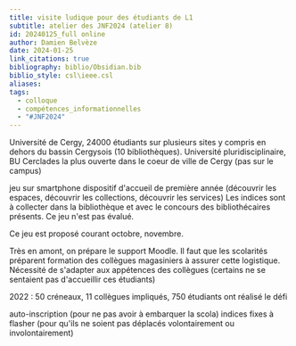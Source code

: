 ```yaml
---
title: visite ludique pour des étudiants de L1
subtitle: atelier des JNF2024 (atelier 8)
id: 20240125_full online
author: Damien Belvèze
date: 2024-01-25
link_citations: true
bibliography: biblio/Obsidian.bib
biblio_style: csl\ieee.csl
aliases: 
tags:
  - colloque
  - compétences_informationnelles
  - "#JNF2024"
---
```

Université de Cergy, 24000 étudiants sur plusieurs sites y compris en dehors du bassin Cergysois (10 bibliothèques). Université pluridisciplinaire, BU Cerclades la plus ouverte dans le coeur de ville de Cergy (pas sur le campus)

jeu sur smartphone dispositif d'accueil de première année (découvrir les espaces, découvrir les collections, découvrir les services)
Les indices sont à collecter dans la bibliothèque et avec le concours des bibliothécaires présents. 
Ce jeu n'est pas évalué. 

Ce jeu est proposé courant octobre, novembre. 

Très en amont, on prépare le support Moodle. Il faut que les scolarités préparent 
formation des collègues magasiniers à assurer cette logistique. 
Nécessité de s'adapter aux appétences des collègues (certains ne se sentaient pas d'accueillir ces étudiants)

2022 : 50 créneaux, 11 collègues impliqués, 750 étudiants ont réalisé le défi

auto-inscription (pour ne pas avoir à embarquer la scola)
indices fixes à flasher (pour qu'ils ne soient pas déplacés volontairement ou involontairement)